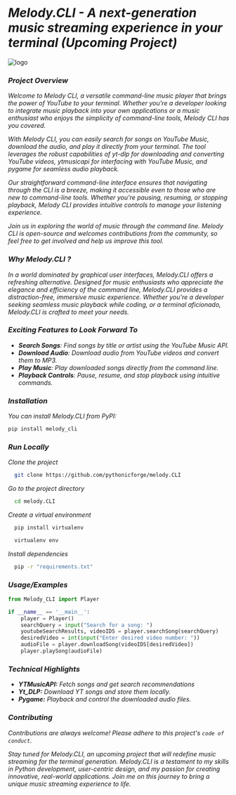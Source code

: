 # _Melody.CLI - A next-generation music streaming experience in your terminal (Upcoming Project)_

![logo](https://github.com/pythonicforge/Melody.CLI/blob/main/assets/banner.png)

### _Project Overview_
_Welcome to Melody CLI, a versatile command-line music player that brings the power of YouTube to your terminal. Whether you're a developer looking to integrate music playback into your own applications or a music enthusiast who enjoys the simplicity of command-line tools, Melody CLI has you covered._

_With Melody CLI, you can easily search for songs on YouTube Music, download the audio, and play it directly from your terminal. The tool leverages the robust capabilities of yt-dlp for downloading and converting YouTube videos, ytmusicapi for interfacing with YouTube Music, and pygame for seamless audio playback._

_Our straightforward command-line interface ensures that navigating through the CLI is a breeze, making it accessible even to those who are new to command-line tools. Whether you're pausing, resuming, or stopping playback, Melody CLI provides intuitive controls to manage your listening experience._

_Join us in exploring the world of music through the command line. Melody CLI is open-source and welcomes contributions from the community, so feel free to get involved and help us improve this tool._

### _Why Melody.CLI ?_
_In a world dominated by graphical user interfaces, Melody.CLI offers a refreshing alternative. Designed for music enthusiasts who appreciate the elegance and efficiency of the command line, Melody.CLI provides a distraction-free, immersive music experience. Whether you're a developer seeking seamless music playback while coding, or a terminal aficionado, Melody.CLI is crafted to meet your needs._

### _Exciting Features to Look Forward To_

- _**Search Songs**: Find songs by title or artist using the YouTube Music API._
- _**Download Audio**: Download audio from YouTube videos and convert them to MP3._
- _**Play Music**: Play downloaded songs directly from the command line._
- _**Playback Controls**: Pause, resume, and stop playback using intuitive commands._

### _Installation_

_You can install Melody.CLI from PyPI:_

```sh
pip install melody_cli
```


### _Run Locally_

_Clone the project_

```bash
  git clone https://github.com/pythonicforge/melody.CLI
```

_Go to the project directory_

```bash
  cd melody.CLI
```

_Create a virtual environment_

```bash
  pip install virtualenv
```
```bash
  virtualenv env
```

_Install dependencies_

```bash
  pip -r "requirements.txt"
```

### _Usage/Examples_

```python
from Melody_CLI import Player

if __name__ == '__main__':
    player = Player()
    searchQuery = input("Search for a song: ")
    youtubeSearchResults, videoIDS = player.searchSong(searchQuery)
    desiredVideo = int(input("Enter desired video number: "))
    audioFile = player.downloadSong(videoIDS[desiredVideo])
    player.playSong(audioFile)

```




### _Technical Highlights_

- _**YTMusicAPI:** Fetch songs and get search recommendations_
- _**Yt_DLP:** Download YT songs and store them locally._
- _**Pygame:** Playback and control the downloaded audio files._


### _Contributing_

_Contributions are always welcome!_
_Please adhere to this project's `code of conduct`._

_Stay tuned for Melody.CLI, an upcoming project that will redefine music streaming for the terminal generation. Melody.CLI is a testament to my skills in Python development, user-centric design, and my passion for creating innovative, real-world applications. Join me on this journey to bring a unique music streaming experience to life._
